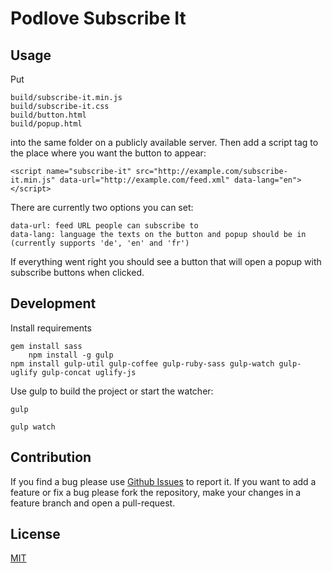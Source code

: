 # Podlove Subscribe It

## Usage

Put

    build/subscribe-it.min.js
    build/subscribe-it.css
    build/button.html
    build/popup.html

into the same folder on a publicly available server. Then add a script tag to the place where you want the button to appear:

    <script name="subscribe-it" src="http://example.com/subscribe-it.min.js" data-url="http://example.com/feed.xml" data-lang="en"></script>

There are currently two options you can set:

    data-url: feed URL people can subscribe to
    data-lang: language the texts on the button and popup should be in (currently supports 'de', 'en' and 'fr')

If everything went right you should see a button that will open a popup with subscribe buttons when clicked.

## Development

Install requirements

    gem install sass
		npm install -g gulp
    npm install gulp-util gulp-coffee gulp-ruby-sass gulp-watch gulp-uglify gulp-concat uglify-js

Use gulp to build the project or start the watcher:

    gulp

    gulp watch

## Contribution

If you find a bug please use [Github Issues](https://github.com/podlove/podlove-subscribe-it/issues) to report it. If you want to add a feature or fix a bug please fork the repository, make your changes in a feature branch and open a pull-request.

## License

[MIT](https://github.com/podlove/podlove-subscribe-it/blob/master/LICENSE)
